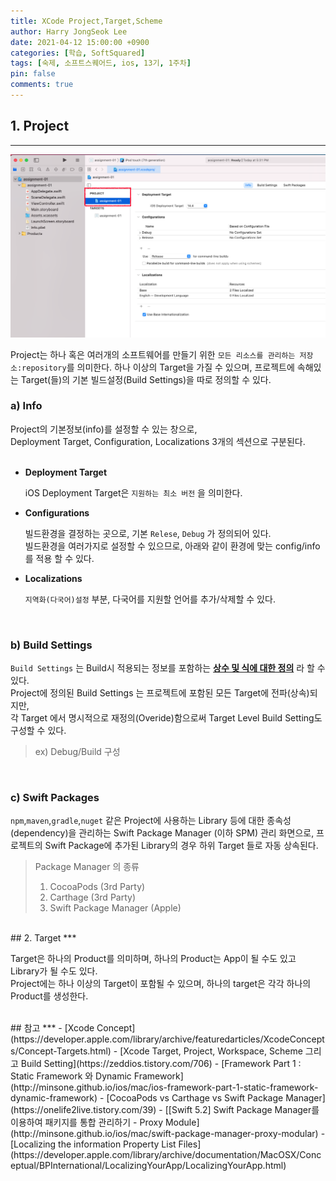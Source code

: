 ```yaml
---
title: XCode Project,Target,Scheme
author: Harry JongSeok Lee
date: 2021-04-12 15:00:00 +0900
categories: [학습, SoftSquared]
tags: [숙제, 소프트스퀘어드, ios, 13기, 1주차]
pin: false
comments: true
---
```




## 1. Project    
***

![Project Window](/assets/post/20210412/project-window.png)   

Project는 하나 혹은 여러개의 소프트웨어를 만들기 위한 `모든 리소스를 관리하는 저장소:repository`를 
의미한다. 하나 이상의 Target을 가질 수 있으며, 프로젝트에 속해있는 Target(들)의 기본 빌드설정(Build Settings)을 
따로 정의할 수 있다. 

### a) Info    

Project의 기본정보(info)를 설정할 수 있는 창으로,   
Deployment Target, Configuration, Localizations 3개의 섹션으로 구분된다.      
<br/>

- __Deployment Target__ 

  iOS Deployment Target은 `지원하는 최소 버전` 을 의미한다.  

- __Configurations__

  빌드환경을 결정하는 곳으로, 기본 `Relese`, `Debug` 가 정의되어 있다.   
  빌드환경을 여러가지로 설정할 수 있으므로, 아래와 같이 환경에 맞는 config/info 를 적용 할 수 있다. 

- __Localizations__
  
  `지역화(다국어)설정` 부분, 다국어를 지원할 언어를 추가/삭제할 수 있다.   

<br/>  

### b) Build Settings   

`Build Settings` 는 Build시 적용되는 정보를 포함하는 **<u>상수 및 식에 대한 정의</u>** 라 할 수 있다.   
Project에 정의된 Build Settings 는 프로젝트에 포함된 모든 Target에 전파(상속)되지만,    
각 Target 에서 명시적으로 재정의(Overide)함으로써 Target Level Build Setting도 구성할 수 있다.

> ex) Debug/Build 구성   

<br/>

### c) Swift Packages 

`npm`,`maven`,`gradle`,`nuget` 같은 Project에 사용하는 Library 등에 대한 종속성(dependency)을 관리하는 
Swift Package Manager (이하 SPM) 관리 화면으로, 프로젝트의 Swift Package에 추가된 Library의 경우 하위 Target 들로 
자동 상속된다.   

> Package Manager 의 종류   
> 1) CocoaPods (3rd Party)  
> 2) Carthage (3rd Party)  
> 3) Swift Package Manager (Apple)    

<br/> 
## 2. Target
*** 

Target은 하나의 Product를 의미하며, 하나의 Product는 App이 될 수도 있고 Library가 될 수도 있다.   
Project에는 하나 이상의 Target이 포함될 수 있으며, 하나의 target은 각각 하나의 Product를 생성한다.  



<br/> 
## 참고 
***   
- [Xcode Concept](https://developer.apple.com/library/archive/featuredarticles/XcodeConcepts/Concept-Targets.html)
- [Xcode Target, Project, Workspace, Scheme 그리고 Build Setting](https://zeddios.tistory.com/706)   
- [Framework Part 1 : Static Framework 와 Dynamic Framework](http://minsone.github.io/ios/mac/ios-framework-part-1-static-framework-dynamic-framework)  
- [CocoaPods vs Carthage vs Swift Package Manager](https://onelife2live.tistory.com/39) 
- [[Swift 5.2] Swift Package Manager를 이용하여 패키지를 통합 관리하기 - Proxy Module](http://minsone.github.io/ios/mac/swift-package-manager-proxy-modular)
- [Localizing the information Property List Files](https://developer.apple.com/library/archive/documentation/MacOSX/Conceptual/BPInternational/LocalizingYourApp/LocalizingYourApp.html)
